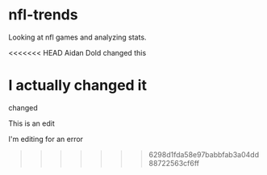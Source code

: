 # nfl-trends
Looking at nfl games and analyzing stats.

<<<<<<< HEAD
Aidan Dold changed this 

I actually changed it
=======


changed

This is an edit

I'm editing for an error

>>>>>>> 6298d1fda58e97babbfab3a04dd88722563cf6ff
